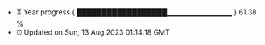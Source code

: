 - ⏳ Year progress { ██████████████████▁▁▁▁▁▁▁▁▁▁▁▁ } 61.38 %
- ⏰ Updated on Sun, 13 Aug 2023 01:14:18 GMT

